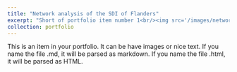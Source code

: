 ```yaml
---
title: "Network analysis of the SDI of Flanders"
excerpt: "Short of portfolio item number 1<br/><img src='/images/network.png'>"
collection: portfolio
---
```


This is an item in your portfolio. It can be have images or nice text. If you name the file .md, it will be parsed as markdown. If you name the file .html, it will be parsed as HTML. 

